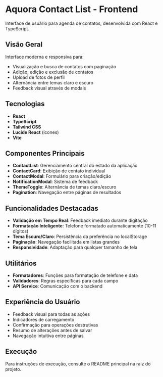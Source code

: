 # Aquora Contact List - Frontend

Interface de usuário para agenda de contatos, desenvolvida com React e TypeScript.

## Visão Geral

Interface moderna e responsiva para:
- Visualização e busca de contatos com paginação
- Adição, edição e exclusão de contatos
- Upload de fotos de perfil
- Alternância entre temas claro e escuro
- Feedback visual através de modais

## Tecnologias

- **React**
- **TypeScript**
- **Tailwind CSS**
- **Lucide React** (ícones)
- **Vite**

## Componentes Principais

- **ContactList**: Gerenciamento central do estado da aplicação
- **ContactCard**: Exibição de contato individual
- **ContactModal**: Formulário para criação/edição
- **NotificationModal**: Sistema de feedback
- **ThemeToggle**: Alternância de temas claro/escuro
- **Pagination**: Navegação entre páginas de resultados

## Funcionalidades Destacadas

- **Validação em Tempo Real**: Feedback imediato durante digitação
- **Formatação Inteligente**: Telefone formatado automaticamente (10-11 dígitos)
- **Tema Escuro/Claro**: Persistência da preferência no localStorage
- **Paginação**: Navegação facilitada em listas grandes
- **Responsividade**: Adaptação para qualquer tamanho de tela

## Utilitários

- **Formatadores**: Funções para formatação de telefone e data
- **Validadores**: Regras específicas para cada campo
- **API Service**: Comunicação com o backend

## Experiência do Usuário

- Feedback visual para todas as ações
- Indicadores de carregamento
- Confirmação para operações destrutivas
- Resumo de alterações antes de salvar
- Navegação intuitiva entre páginas

## Execução

Para instruções de execução, consulte o README principal na raiz do projeto. 